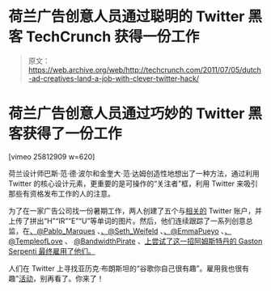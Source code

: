 # 荷兰广告创意人员通过聪明的 Twitter 黑客 TechCrunch 获得一份工作

> 原文：<https://web.archive.org/web/http://techcrunch.com/2011/07/05/dutch-ad-creatives-land-a-job-with-clever-twitter-hack/>

# 荷兰广告创意人员通过巧妙的 Twitter 黑客获得了一份工作

[vimeo 25812909 w=620]

荷兰设计师巴斯·范·德·波尔和金奎大·范·达姆创造性地想出了一种方法，通过利用 Twitter 的核心设计元素，更重要的是可操作的“关注者”框，利用 Twitter 来吸引那些有资格发布工作的人的注意。

为了在一家广告公司找一份暑期工作，两人创建了五个与[相关的](https://web.archive.org/web/20230203074901/http://twitter.com/daanbas_h) Twitter 账户，并上传了拼出“H”“IR”“E”“U”等单词的图片。然后，他们连续跟踪了一系列创意总监，在[、@Pablo_Marques](https://web.archive.org/web/20230203074901/http://twitter.com/#!/pablo_marques) 、[、@Seth_Weifeld](https://web.archive.org/web/20230203074901/http://twitter.com/#!/seth_weisfeld) 、[、@EmmaPueyo](https://web.archive.org/web/20230203074901/http://twitter.com/#!/emmapueyo) 、[、@TempleofLove](https://web.archive.org/web/20230203074901/http://twitter.com/#!/templeoflove) 、 [@BandwidthPirate](https://web.archive.org/web/20230203074901/http://twitter.com/#!/bandwidthpirate) 、[上尝试了这一招阿姆斯特丹的 Gaston Serpenti 最终雇用了他们。](https://web.archive.org/web/20230203074901/http://twitter.com/#!/MasayaNakade)

人们在 Twitter 上寻找亚历克·布朗斯坦的“谷歌你自己很有趣”。雇用我也很有趣"[活动](https://web.archive.org/web/20230203074901/http://www.huffingtonpost.com/2010/05/13/alec-brownstein-copywrite_n_575040.html)，别再看了。你来了！